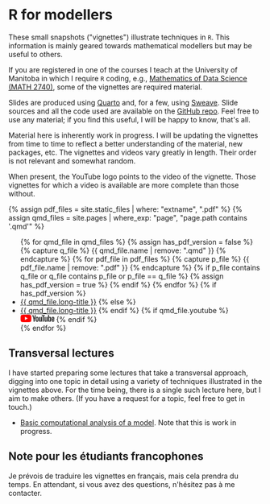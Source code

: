 # R for modellers

These small snapshots ("vignettes") illustrate techniques in `R`.
This information is mainly geared towards mathematical modellers but may be useful to others. 

If you are registered in one of the courses I teach at the University of Manitoba in which I require `R` coding, e.g., [Mathematics of Data Science (MATH 2740)](https://julien-arino.github.io/math-of-data-science/), some of the vignettes are required material.

Slides are produced using [Quarto](https://quarto.org/) and, for a few, using [Sweave](https://www.stat.ethz.ch/R-manual/R-devel/library/utils/doc/Sweave.pdf).
Slide sources and all the code used are available on the [GitHub repo](https://github.com/julien-arino/R-for-modellers/). Feel free to use any material; if you find this useful, I will be happy to know, that's all.

Material here is inherently work in progress. 
I will be updating the vignettes from time to time to reflect a better understanding of the material, new packages, etc. 
The vignettes and videos vary greatly in length.
Their order is not relevant and somewhat random.

When present, the YouTube logo points to the video of the vignette. Those vignettes for which a video is available are more complete than those without.

{% assign pdf_files = site.static_files | where: "extname", ".pdf" %}
{% assign qmd_files = site.pages | where_exp: "page", "page.path contains '.qmd'" %}

<ul>
{% for qmd_file in qmd_files %}
    {% assign has_pdf_version = false %}
    {% capture q_file %}  {{ qmd_file.name | remove: ".qmd" }} {% endcapture %}
    {% for pdf_file in pdf_files %}
        {% capture p_file %} {{ pdf_file.name | remove: ".pdf" }} {% endcapture %}
        {% if p_file contains q_file or q_file contains p_file or p_file == q_file %}
            {% assign has_pdf_version = true %}
        {% endif %}
    {% endfor %}
    {% if has_pdf_version %}
        <li><a href="https://julien-arino.github.io/R-for-modellers/SLIDES/{{ qmd_file.name | remove: ".qmd" }}.pdf">{{ qmd_file.long-title }}</a>
    {% else %} 
        <li><a href="https://julien-arino.github.io/R-for-modellers/SLIDES/{{ qmd_file.name | remove: ".qmd" }}.html">{{ qmd_file.long-title }}</a>
    {% endif %}
    {% if qmd_file.youtube %}
        <a href="{{ qmd_file.youtube }}"><img src="assets/img/yt_logo_rgb_light.png" height="15px" /></a>
    {% endif %}
    </li>
{% endfor %}
</ul>

## Transversal lectures

I have started preparing some lectures that take a transversal approach, digging into one topic in detail using a variety of techniques illustrated in the vignettes above. For the time being, there is a single such lecture here, but I aim to make others. (If you have a request for a topic, feel free to get in touch.)

- [Basic computational analysis of a model](https://julien-arino.github.io/R-for-modellers/SLIDES/basic-computational-analysis.pdf). Note that this is work in progress.


## Note pour les étudiants francophones

Je prévois de traduire les vignettes en français, mais cela prendra du temps. En attendant, si vous avez des questions, n'hésitez pas à me contacter.

